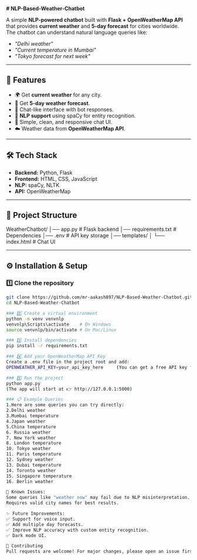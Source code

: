 <b># NLP-Based-Weather-Chatbot </b>

A simple **NLP-powered chatbot** built with **Flask + OpenWeatherMap API** that provides **current weather** and **5-day forecast** for cities worldwide.  
The chatbot can understand natural language queries like:

- *"Delhi weather"*  
- *"Current temperature in Mumbai"*  
- *"Tokyo forecast for next week"*  

---

## 🚀 Features
- 🌍 Get **current weather** for any city.  
- 📅 Get **5-day weather forecast**.  
- 💬 Chat-like interface with bot responses.  
- 🧠 **NLP support** using spaCy for entity recognition.  
- 🎨 Simple, clean, and responsive chat UI.  
- ☁️ Weather data from **OpenWeatherMap API**.  

---

## 🛠️ Tech Stack
- **Backend:** Python, Flask  
- **Frontend:** HTML, CSS, JavaScript  
- **NLP:** spaCy, NLTK  
- **API:** OpenWeatherMap  

---

## 📂 Project Structure
WeatherChatbot/
│── app.py # Flask backend
│── requirements.txt # Dependencies
│── .env # API key storage
│── templates/
│ └── index.html # Chat UI


---

## ⚙️ Installation & Setup

### 1️⃣ Clone the repository
```bash
git clone https://github.com/mr-aakash897/NLP-Based-Weather-Chatbot.git
cd NLP-Based-Weather-Chatbot

### 2️⃣ Create a virtual environment
python -m venv venvnlp
venvnlp\Scripts\activate    # On Windows
source venvnlp/bin/activate # On Mac/Linux

### 3️⃣ Install dependencies
pip install -r requirements.txt

### 4️⃣ Add your OpenWeatherMap API Key
Create a .env file in the project root and add:
OPENWEATHER_API_KEY=your_api_key_here     (You can get a free API key from 👉 OpenWeatherMap.)

### 5️⃣ Run the project
python app.py
(The app will start at 👉 http://127.0.0.1:5000)

### 📋 Example Queries
1.Here are some queries you can try directly:
2.Delhi weather
3.Mumbai temperature
4.Japan weather
5.China temperature
6. Russia weather
7. New York weather
8. London temperature
10. Tokyo weather
11. Paris temperature
12. Sydney weather
13. Dubai temperature
14. Toronto weather
15. Singapore temperature
16. Berlin weather

🚧 Known Issues:
Some queries like "weather now" may fail due to NLP misinterpretation.
Requires valid city names for best results.

✨ Future Improvements: 
✅ Support for voice input.
✅ Add multiple day forecasts.
✅ Improve NLP accuracy with custom entity recognition.
✅ Dark mode UI.

🤝 Contributing
Pull requests are welcome! For major changes, please open an issue first to discuss what you’d like to improve.